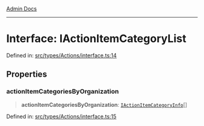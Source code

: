 [Admin Docs](/)

***

# Interface: IActionItemCategoryList

Defined in: [src/types/Actions/interface.ts:14](https://github.com/PalisadoesFoundation/talawa-admin/blob/main/src/types/Actions/interface.ts#L14)

## Properties

### actionItemCategoriesByOrganization

> **actionItemCategoriesByOrganization**: [`IActionItemCategoryInfo`](IActionItemCategoryInfo.md)[]

Defined in: [src/types/Actions/interface.ts:15](https://github.com/PalisadoesFoundation/talawa-admin/blob/main/src/types/Actions/interface.ts#L15)
